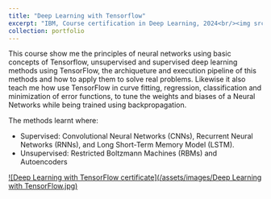 ```yaml
---
title: "Deep Learning with Tensorflow"
excerpt: "IBM, Course certification in Deep Learning, 2024<br/><img src='../assets/images/Deep Learning with TensorFlow.jpg' width='500' height='300'>"
collection: portfolio
---
```


This course show me the principles of neural networks using basic concepts of Tensorflow, unsupervised and supervised deep learning methods using TensorFlow, the archiqueture and execution pipeline of this methods and how to apply them to solve real problems. Likewise it also teach me how use TensorFlow in curve fitting, regression, classification and minimization of error functions,  to tune the weights and biases of a Neural Networks while being trained using backpropagation.

The methods learnt where:
- Supervised: Convolutional Neural Networks (CNNs), Recurrent Neural Networks (RNNs), and Long Short-Term Memory Model (LSTM). 
- Unsupervised: Restricted Boltzmann Machines (RBMs) and Autoencoders

<a href="https://courses.cognitiveclass.ai/certificates/68e05ff5a23749d298f1acc3568f229f">![Deep Learning with TensorFlow certificate](/assets/images/Deep Learning with TensorFlow.jpg)<a/>
